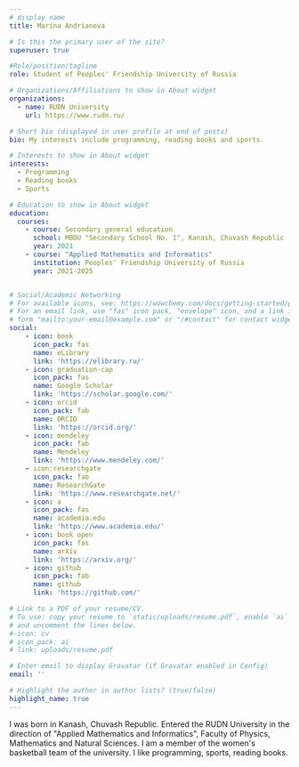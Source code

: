 ```yaml
---
# display name
title: Marina Andrianova

# Is this the primary user of the site?
superuser: true

#Role/position/tagline
role: Student of Peoples' Friendship University of Russia

# Organizations/Affiliations to show in About widget
organizations:
  - name: RUDN University
    url: https://www.rudn.ru/

# Short bio (displayed in user profile at end of posts)
bio: My interests include programming, reading books and sports.

# Interests to show in About widget
interests:
  - Programming
  - Reading books
  - Sports

# Education to show in About widget
education:
  courses:
    - course: Secondary general education
      school: MBOU "Secondary School No. 1", Kanash, Chuvash Republic
      year: 2021
    - course: "Applied Mathematics and Informatics"
      institution: Peoples' Friendship University of Russia
      year: 2021-2025


# Social/Academic Networking
# For available icons, see: https://wowchemy.com/docs/getting-started/page-builder/#icons
# For an email link, use "fas" icon pack, "envelope" icon, and a link in the
# form "mailto:your-email@example.com" or "/#contact" for contact widget.
social:
    - icon: book
      icon_pack: fas
      name: eLibrary
      link: 'https://elibrary.ru/'
    - icon: graduation-cap
      icon_pack: fas
      name: Google Scholar
      link: 'https://scholar.google.com/'
    - icon: orcid
      icon_pack: fab
      name: ORCID
      link: 'https://orcid.org/'
    - icon: mendeley
      icon_pack: fab
      name: Mendeley
      link: 'https://www.mendeley.com/'
    - icon:researchgate
      icon_pack: fab
      name: ResearchGate
      link: 'https://www.researchgate.net/'
    - icon: a
      icon_pack: fas
      name: academia.edu
      link: 'https://www.academia.edu/'
    - icon: book open
      icon_pack: fas
      name: arXiv
      link: 'https://arxiv.org/'
    - icon: github
      icon_pack: fab
      name: github
      link: 'https://github.com/'

# Link to a PDF of your resume/CV.
# To use: copy your resume to `static/uploads/resume.pdf`, enable `ai` icons in `params.toml`,
# and uncomment the lines below.
#-icon: cv
# icon_pack: ai
# link: uploads/resume.pdf

# Enter email to display Gravatar (if Gravatar enabled in Config)
email: ''

# Highlight the author in author lists? (true/false)
highlight_name: true
---
```


I was born in Kanash, Chuvash Republic. Entered the RUDN University in the direction of "Applied Mathematics and Informatics", Faculty of Physics, Mathematics and Natural Sciences. I am a member of the women's basketball team of the university. I like programming, sports, reading books.

